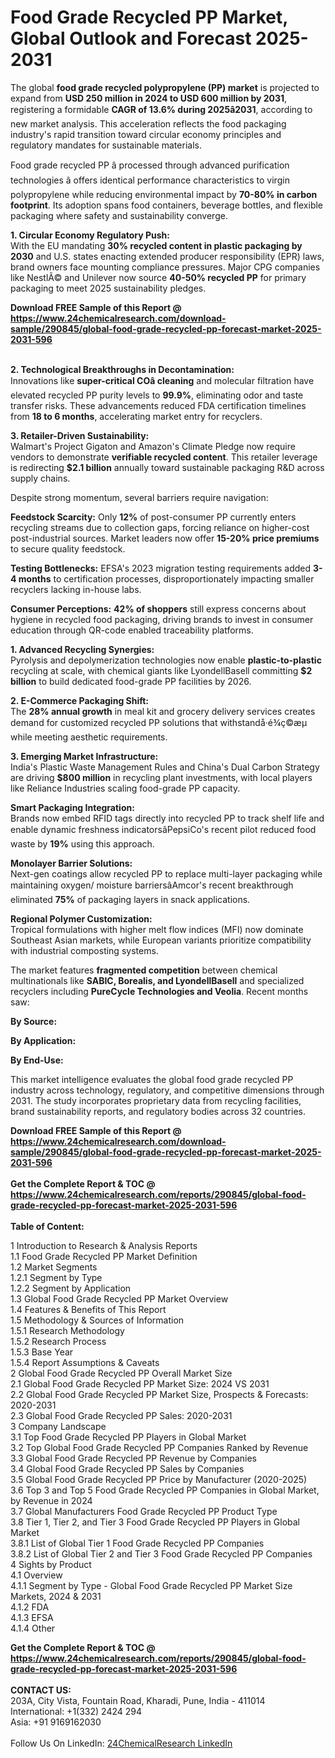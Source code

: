 <h1>Food Grade Recycled PP Market, Global Outlook and Forecast 2025-2031</h1><p>The global <strong>food grade recycled polypropylene (PP) market</strong> is projected to expand from <strong>USD 250 million in 2024 to USD 600 million by 2031</strong>, registering a formidable <strong>CAGR of 13.6% during 2025â2031</strong>, according to new market analysis. This acceleration reflects the food packaging industry's rapid transition toward circular economy principles and regulatory mandates for sustainable materials.</p><p>Food grade recycled PP â processed through advanced purification technologies â offers identical performance characteristics to virgin polypropylene while reducing environmental impact by <strong>70-80% in carbon footprint</strong>. Its adoption spans food containers, beverage bottles, and flexible packaging where safety and sustainability converge.</p><p><strong>1. Circular Economy Regulatory Push:</strong><br>
With the EU mandating <strong>30% recycled content in plastic packaging by 2030</strong> and U.S. states enacting extended producer responsibility (EPR) laws, brand owners face mounting compliance pressures. Major CPG companies like NestlÃ© and Unilever now source <strong>40-50% recycled PP</strong> for primary packaging to meet 2025 sustainability pledges.</p><div><b>Download FREE Sample of this Report @ 
            <a href="https://www.24chemicalresearch.com/download-sample/290845/global-food-grade-recycled-pp-forecast-market-2025-2031-596">
            https://www.24chemicalresearch.com/download-sample/290845/global-food-grade-recycled-pp-forecast-market-2025-2031-596</a></b></div><br><p><strong>2. Technological Breakthroughs in Decontamination:</strong><br>
Innovations like <strong>super-critical COâ cleaning</strong> and molecular filtration have elevated recycled PP purity levels to <strong>99.9%</strong>, eliminating odor and taste transfer risks. These advancements reduced FDA certification timelines from <strong>18 to 6 months</strong>, accelerating market entry for recyclers.</p><p><strong>3. Retailer-Driven Sustainability:</strong><br>
Walmart's Project Gigaton and Amazon's Climate Pledge now require vendors to demonstrate <strong>verifiable recycled content</strong>. This retailer leverage is redirecting <strong>$2.1 billion</strong> annually toward sustainable packaging R&amp;D across supply chains.</p><p>Despite strong momentum, several barriers require navigation:</p><p><strong>Feedstock Scarcity:</strong> Only <strong>12%</strong> of post-consumer PP currently enters recycling streams due to collection gaps, forcing reliance on higher-cost post-industrial sources. Market leaders now offer <strong>15-20% price premiums</strong> to secure quality feedstock.</p><p><strong>Testing Bottlenecks:</strong> EFSA's 2023 migration testing requirements added <strong>3-4 months</strong> to certification processes, disproportionately impacting smaller recyclers lacking in-house labs.</p><p><strong>Consumer Perceptions:</strong> <strong>42% of shoppers</strong> still express concerns about hygiene in recycled food packaging, driving brands to invest in consumer education through QR-code enabled traceability platforms.</p><p><strong>1. Advanced Recycling Synergies:</strong><br>
Pyrolysis and depolymerization technologies now enable <strong>plastic-to-plastic</strong> recycling at scale, with chemical giants like LyondellBasell committing <strong>$2 billion</strong> to build dedicated food-grade PP facilities by 2026.</p><p><strong>2. E-Commerce Packaging Shift:</strong><br>
The <strong>28% annual growth</strong> in meal kit and grocery delivery services creates demand for customized recycled PP solutions that withstandå·é¾ç©æµ while meeting aesthetic requirements.</p><p><strong>3. Emerging Market Infrastructure:</strong><br>
India's Plastic Waste Management Rules and China's Dual Carbon Strategy are driving <strong>$800 million</strong> in recycling plant investments, with local players like Reliance Industries scaling food-grade PP capacity.</p><p><strong>Smart Packaging Integration:</strong><br>
	Brands now embed RFID tags directly into recycled PP to track shelf life and enable dynamic freshness indicatorsâPepsiCo's recent pilot reduced food waste by <strong>19%</strong> using this approach.</p><p><strong>Monolayer Barrier Solutions:</strong><br>
	Next-gen coatings allow recycled PP to replace multi-layer packaging while maintaining oxygen/ moisture barriersâAmcor's recent breakthrough eliminated <strong>75%</strong> of packaging layers in snack applications.</p><p><strong>Regional Polymer Customization:</strong><br>
	Tropical formulations with higher melt flow indices (MFI) now dominate Southeast Asian markets, while European variants prioritize compatibility with industrial composting systems.</p><p>The market features <strong>fragmented competition</strong> between chemical multinationals like <strong>SABIC, Borealis, and LyondellBasell</strong> and specialized recyclers including <strong>PureCycle Technologies and Veolia</strong>. Recent months saw:</p><p><strong>By Source:</strong></p><p><strong>By Application:</strong></p><p><strong>By End-Use:</strong></p><p>This market intelligence evaluates the global food grade recycled PP industry across technology, regulatory, and competitive dimensions through 2031. The study incorporates proprietary data from recycling facilities, brand sustainability reports, and regulatory bodies across 32 countries.</p><div><b>Download FREE Sample of this Report @ 
            <a href="https://www.24chemicalresearch.com/download-sample/290845/global-food-grade-recycled-pp-forecast-market-2025-2031-596">
            https://www.24chemicalresearch.com/download-sample/290845/global-food-grade-recycled-pp-forecast-market-2025-2031-596</a></b></div><br><div><b>Get the Complete Report & TOC @ 
            <a href="https://www.24chemicalresearch.com/reports/290845/global-food-grade-recycled-pp-forecast-market-2025-2031-596">
            https://www.24chemicalresearch.com/reports/290845/global-food-grade-recycled-pp-forecast-market-2025-2031-596</a></b></div><br>
            <b>Table of Content:</b><p>1 Introduction to Research & Analysis Reports<br />
 1.1 Food Grade Recycled PP Market Definition<br />
 1.2 Market Segments<br />
 1.2.1 Segment by Type<br />
 1.2.2 Segment by Application<br />
 1.3 Global Food Grade Recycled PP Market Overview<br />
 1.4 Features & Benefits of This Report<br />
 1.5 Methodology & Sources of Information<br />
 1.5.1 Research Methodology<br />
 1.5.2 Research Process<br />
 1.5.3 Base Year<br />
 1.5.4 Report Assumptions & Caveats<br />
2 Global Food Grade Recycled PP Overall Market Size<br />
 2.1 Global Food Grade Recycled PP Market Size: 2024 VS 2031<br />
 2.2 Global Food Grade Recycled PP Market Size, Prospects & Forecasts: 2020-2031<br />
 2.3 Global Food Grade Recycled PP Sales: 2020-2031<br />
3 Company Landscape<br />
 3.1 Top Food Grade Recycled PP Players in Global Market<br />
 3.2 Top Global Food Grade Recycled PP Companies Ranked by Revenue<br />
 3.3 Global Food Grade Recycled PP Revenue by Companies<br />
 3.4 Global Food Grade Recycled PP Sales by Companies<br />
 3.5 Global Food Grade Recycled PP Price by Manufacturer (2020-2025)<br />
 3.6 Top 3 and Top 5 Food Grade Recycled PP Companies in Global Market, by Revenue in 2024<br />
 3.7 Global Manufacturers Food Grade Recycled PP Product Type<br />
 3.8 Tier 1, Tier 2, and Tier 3 Food Grade Recycled PP Players in Global Market<br />
 3.8.1 List of Global Tier 1 Food Grade Recycled PP Companies<br />
 3.8.2 List of Global Tier 2 and Tier 3 Food Grade Recycled PP Companies<br />
4 Sights by Product<br />
 4.1 Overview<br />
 4.1.1 Segment by Type - Global Food Grade Recycled PP Market Size Markets, 2024 & 2031<br />
 4.1.2 FDA<br />
 4.1.3 EFSA<br />
 4.1.4 Other<br />
 </p><div><b>Get the Complete Report & TOC @ 
            <a href="https://www.24chemicalresearch.com/reports/290845/global-food-grade-recycled-pp-forecast-market-2025-2031-596">
            https://www.24chemicalresearch.com/reports/290845/global-food-grade-recycled-pp-forecast-market-2025-2031-596</a></b></div><br><b>CONTACT US:</b><br>
            203A, City Vista, Fountain Road, Kharadi, Pune, India - 411014<br>
            International: +1(332) 2424 294<br>
            Asia: +91 9169162030 <br><br>
            Follow Us On LinkedIn: <a href="https://www.linkedin.com/company/24chemicalresearch/">24ChemicalResearch LinkedIn</a>